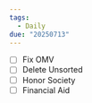 ```yaml
---
tags:
  - Daily
due: "20250713"
---
```

- [ ] Fix OMV
- [ ] Delete Unsorted
- [ ] Honor Society
- [ ] Financial Aid